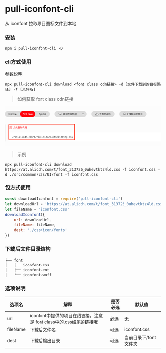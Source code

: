 # pull-iconfont-cli

从 iconfont 拉取项目图标文件到本地

### 安装

```
npm i pull-iconfont-cli -D
```
### cli方式使用

参数说明
```
npx pull-iconfont-cli download <font class cdn链接> -d [文件下载到的目标路径] -f [文件名]
```

> 如何获取 font class cdn链接

![示例图片](./img/cdn_ep.png)

> 示例

```
npx pull-iconfont-cli download https://at.alicdn.com/t/font_313726_0uhevtktz4ld.css -f iconfont.css -d ./src/common/css/UI/font -f iconfont.css
```

### 包方式使用
```javascript
const downloadIconfont = require('pull-iconfont-cli')
let downloadUrl = 'https://at.alicdn.com/t/font_313726_0uhevtktz4ld.css'
let fileName = 'iconfont.css'
downloadIconfont({
    url: downloadUrl,
    fileName: fileName,
    dest: './css/icon/fonts'
})
```
### 下载后文件目录结构


```shell
├── font
│   ├── iconfont.css
│   ├── iconfont.eot
│   └── iconfont.woff
```
### 选项说明

|  选项名   | 解释 | 是否必选  | 默认值 |
|  ----  | ---- | ----  |  ----  |
| url   | iconfont中提供的项目在线链接，注意是 font class中的.css结尾的链接哦 | 必选 | 无 |
| fileName | 下载后文件名  | 可选 | iconfont.css |
| dest   | 下载后输出目录 | 可选 | 当前目录下/font文件夹 |

